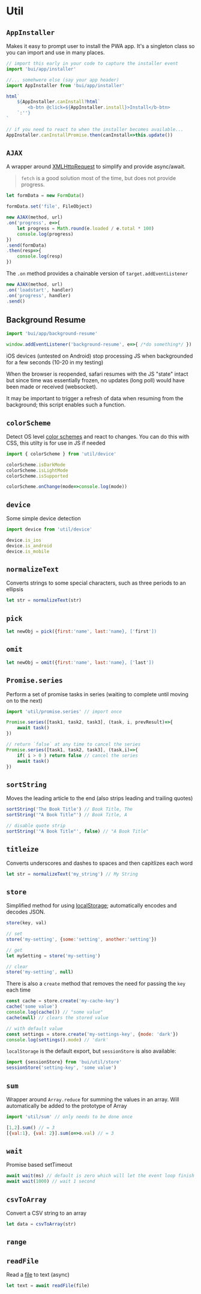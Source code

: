 Util
========

## `AppInstaller`
Makes it easy to prompt user to install the PWA app. It's a singleton class so you can import and use in many places.

```js
// import this early in your code to capture the installer event
import 'bui/app/installer'

//... somehwere else (say your app header)
import AppInstaller from 'bui/app/installer'

html`
    ${AppInstaller.canInstall?html`
        <b-btn @click=${AppInstaller.install}>Install</b-btn>
    `:''}
`

// if you need to react to when the installer becomes available...
AppInstaller.canInstallPromise.then(canInstall=>this.update())
```

## `AJAX`
A wrapper around [XMLHttpRequest](https://developer.mozilla.org/en-US/docs/Web/API/XMLHttpRequest) to simplify and provide async/await. 

> `fetch` is a good solution most of the time, but does not provide progress.

```js
let formData = new FormData()

formData.set('file', FileObject)

new AJAX(method, url)
.on('progress', e=>{
    let progress = Math.round(e.loaded / e.total * 100)
    console.log(progress)
})
.send(formData)
.then(resp=>{
    console.log(resp)
})
```

The `.on` method provides a chainable version of `target.addEventListener`

```js
new AJAX(method, url)
.on('loadstart', handler)
.on('progress', handler)
.send()
```

## Background Resume

```js
import 'bui/app/background-resume'

window.addEventListener('background-resume', e=>{ /*do something*/ })
```

iOS devices (untested on Android) stop processing JS
when backgrounded for a few seconds (10-20 in my testing)

When the browser is reopended, safari resumes with the JS "state"
intact but since time was essentially frozen, no updates (long poll)
would have been made or received (websocket).

It may be important to trigger a refresh of data when resuming 
from the background; this script enables such a function.

## `colorScheme`
Detect OS level [color schemes](https://developer.mozilla.org/en-US/docs/Web/CSS/@media/prefers-color-scheme) and react to changes. You can do this with CSS, this utilty is for use in JS if needed

```js
import { colorScheme } from 'util/device'

colorScheme.isDarkMode
colorScheme.isLightMode
colorScheme.isSupported

colorScheme.onChange(mode=>console.log(mode))
```

## `device`
Some simple device detection
```js
import device from 'util/device'

device.is_ios
device.is_android
device.is_mobile
```

## `normalizeText`
Converts strings to some special characters, such as three periods to an ellipsis
```js
let str = normalizeText(str)
```

## `pick`

```js
let newObj = pick({first:'name', last:'name}, ['first'])
```

## `omit`

```js
let newObj = omit({first:'name', last:'name}, ['last'])
```

## `Promise.series`
Perform a set of promise tasks in series (waiting to complete until moving on to the next)
```js
import 'util/promise.series' // import once

Promise.series([task1, task2, task3], (task, i, prevResult)=>{
    await task()
})

// return `false` at any time to cancel the series
Promise.series([task1, task2, task3], (task,i)=>{
    if( i > 0 ) return false // cancel the series
    await task()
})
```

## `sortString`
Moves the leading article to the end (also strips leading and trailing quotes)
```js
sortString('The Book Title') // Book Title, The
sortString('"A Book Title"') // Book Title, A

// disable quote strip
sortString('"A Book Title"', false) // "A Book Title"
```

## `titleize`
Converts underscores and dashes to spaces and then capitlizes each word
```js
let str = normalizeText('my_string') // My String
```

## `store`
Simplified method for using [localStorage](https://developer.mozilla.org/en-US/docs/Web/API/Window/localStorage); automatically encodes and decodes JSON.
```js
store(key, val)

// set
store('my-setting', {some:'setting', another:'setting'})

// get
let mySetting = store('my-setting')

// clear
store('my-setting', null)
```

There is also a `create` method that removes the need for passing the `key` each time

```js
const cache = store.create('my-cache-key')
cache('some value')
console.log(cache()) // "some value"
cache(null) // clears the stored value

// with default value
const settings = store.create('my-settings-key', {mode: 'dark'})
console.log(settings().mode) // 'dark'
```

`localStorage` is the default export, but `sessionStore` is also available:

```js
import {sessionStore} from 'bui/util/store'
sessionStore('setting-key', 'some value')
```

## `sum`
Wrapper around `Array.reduce` for summing the values in an array.
Will automatically be added to the prototype of Array
```js
import 'util/sum' // only needs to be done once

[1,2].sum() // = 3
[{val:1}, {val: 2}].sum(o=>o.val) // = 3
```

## `wait`
Promise based setTimeout
```js
await wait(ms) // default is zero which will let the event loop finish
await wait(1000) // wait 1 second
```

## `csvToArray`
Convert a CSV string to an array
```js
let data = csvToArray(str)
```

## `range`


## `readFile`
Read a [file](https://developer.mozilla.org/en-US/docs/Web/API/File) to text (async)
```js
let text = await readFile(file)
```
